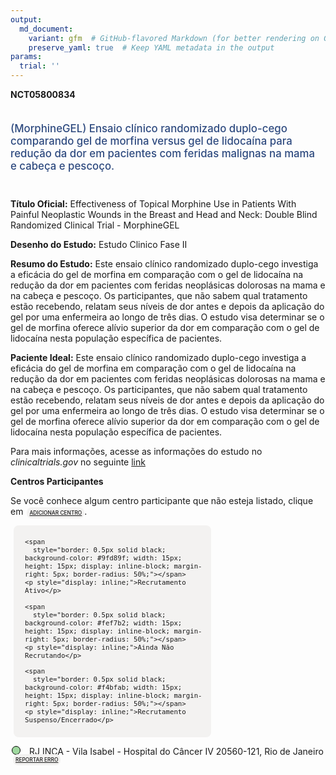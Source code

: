 ```yaml
---
output: 
  md_document:
    variant: gfm  # GitHub-flavored Markdown (for better rendering on GitHub)
    preserve_yaml: true  # Keep YAML metadata in the output
params:
  trial: ''
---
```


**NCT05800834**

<div style="padding: 5px 5px 5px 0px; font-size: 1.20em; font-weight: 500; color: #2E4A7F; text-align: left; margin-bottom: 20px">

(MorphineGEL) Ensaio clínico randomizado duplo-cego comparando gel de
morfina versus gel de lidocaína para redução da dor em pacientes com
feridas malignas na mama e cabeça e pescoço.

</div>

**Título Oficial:** Effectiveness of Topical Morphine Use in Patients
With Painful Neoplastic Wounds in the Breast and Head and Neck: Double
Blind Randomized Clinical Trial - MorphineGEL

**Desenho do Estudo:** Estudo Clinico Fase II

**Resumo do Estudo:** Este ensaio clínico randomizado duplo-cego
investiga a eficácia do gel de morfina em comparação com o gel de
lidocaína na redução da dor em pacientes com feridas neoplásicas
dolorosas na mama e na cabeça e pescoço. Os participantes, que não sabem
qual tratamento estão recebendo, relatam seus níveis de dor antes e
depois da aplicação do gel por uma enfermeira ao longo de três dias. O
estudo visa determinar se o gel de morfina oferece alívio superior da
dor em comparação com o gel de lidocaína nesta população específica de
pacientes.

**Paciente Ideal:** Este ensaio clínico randomizado duplo-cego investiga
a eficácia do gel de morfina em comparação com o gel de lidocaína na
redução da dor em pacientes com feridas neoplásicas dolorosas na mama e
na cabeça e pescoço. Os participantes, que não sabem qual tratamento
estão recebendo, relatam seus níveis de dor antes e depois da aplicação
do gel por uma enfermeira ao longo de três dias. O estudo visa
determinar se o gel de morfina oferece alívio superior da dor em
comparação com o gel de lidocaína nesta população específica de
pacientes.

Para mais informações, acesse as informações do estudo no
*clinicaltrials.gov* no seguinte
[link](https://clinicaltrials.gov/ct2/show/NCT05800834)

**Centros Participantes**

Se você conhece algum centro participante que não esteja listado, clique
em
<span style="color: #2E4A7F; margin-left: 2px; padding: 4px; background-color: #f3f2f1; border-radius: 8px; font-weight: 500; font-size: 0.6em"><a
href="https://flazar.shinyapps.io/formsapp?study_nct_id=NCT05800834&amp;location_id=N%2FA&amp;location_full_name=N%2FA&amp;form_type=Adicionar%20Centro"
target="_blank">ADICIONAR CENTRO</a></span>.

<div style="margin-bottom: 8px; margin-left: 5px; padding: 8px; max-width: 300px; background-color: #f3f2f1; border-radius: 8px; font-size: 0.9em">

<div style="margin-left: 10px;">

    <span 
      style="border: 0.5px solid black; background-color: #9fd89f; width: 15px; height: 15px; display: inline-block; margin-right: 5px; border-radius: 50%;"></span>
    <p style="display: inline;">Recrutamento Ativo</p>

</div>

<div style="margin-left: 10px;">

    <span 
      style="border: 0.5px solid black; background-color: #fef7b2; width: 15px; height: 15px; display: inline-block; margin-right: 5px; border-radius: 50%;"></span>
    <p style="display: inline;">Ainda Não Recrutando</p>

</div>

<div style="margin-left: 10px;">

    <span 
      style="border: 0.5px solid black; background-color: #f4bfab; width: 15px; height: 15px; display: inline-block; margin-right: 5px; border-radius: 50%;"></span>
    <p style="display: inline;">Recrutamento Suspenso/Encerrado</p>

</div>

</div>

<div style="margin: 2px;">

<span style="border: 0.5px solid black; display: inline-block; width: 12px; height: 12px; border-radius: 50%; margin-right: 10px; padding-bottom: 0px; background-color: #9fd89f;"></span>
RJ INCA - Vila Isabel - Hospital do Câncer IV 20560-121, Rio de Janeiro
<span style="color: #2E4A7F; margin-left: 2px; padding: 4px; background-color: #f3f2f1; border-radius: 8px; font-weight: 500; font-size: 0.6em"><a
href="https://flazar.shinyapps.io/formsapp?study_nct_id=NCT05800834&amp;location_id=NATIONALCANCERINSTITUTERIODEJANEIRO20560121BRAZIL&amp;location_full_name=INCA%20-%20Vila%20Isabel%20-%20Hospital%20do%20C%C3%A2ncer%20IV%2C%2020560-121%2C%20Rio%20de%20Janeiro&amp;form_type=Reportar%20Erro"
target="_blank">REPORTAR ERRO</a></span>

</div>

